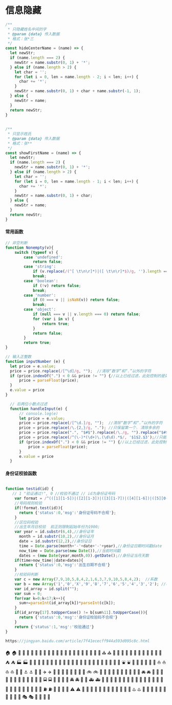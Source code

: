 # 信息隐藏
```js
/**
 * 只隐藏姓名中间的字
 * @param {data} 传入数据
 * 格式：张*三
 */
const hideCenterName = (name) => {
  let newStr;
  if (name.length === 2) {
    newStr = name.substr(0, 1) + '*';
  } else if (name.length > 2) {
    let char = '';
    for (let i = 0, len = name.length - 2; i < len; i++) {
      char += '*';
    }
    newStr = name.substr(0, 1) + char + name.substr(-1, 1);
  } else {
    newStr = name;
  }
  return newStr;
}
 
 
/**
 * 只显示姓氏
 * @param {data} 传入数据
 * 格式：张**
 */
const showFirstName = (name) => {
  let newStr;
  if (name.length === 2) {
    newStr = name.substr(0, 1) + '*';
  } else if (name.length > 2) {
    let char = '';
    for (let i = 0, len = name.length - 1; i < len; i++) {
      char += '*';
    }
    newStr = name.substr(0, 1) + char;
  } else {
    newStr = name;
  }
  return newStr;
}
```

#### 常用函数
```js
// 非空判断
function Nonempty(v){
    switch (typeof v) {
        case 'undefined':
            return false;
        case 'string':
            if (v.replace(/(^[ \t\n\r]*)|([ \t\n\r]*$)/g, '').length == 0) return false;
            break;
        case 'boolean':
            if (!v) return false;
            break;
        case 'number':
            if (0 === v || isNaN(v)) return false;
            break;
        case 'object':
            if (null === v || v.length === 0) return false;
            for (var i in v) {
                return true;
            }
            return false;
        }
        return true;
}
```

``` js
// 输入正整数
function inputNumber (e) {
  let price = e.value;
  price = price.replace(/[^\d]/g, "");  //清除“数字”和“.”以外的字符
  if (price.indexOf(".") < 0 && price != "") {//以上已经过滤，此处控制的是如果没有小数点，首位不能为类似于 01、02的金额
      price = parseFloat(price);
  }
  e.value = price
}

```

```js
  // 后两位小数点过滤
  function handleInput(e) {
      // console.log(e)
      let price = e.value;
      price = price.replace(/[^\d.]/g, "");  //清除“数字”和“.”以外的字符
      price = price.replace(/\.{2,}/g, "."); //只保留第一个. 清除多余的
      price = price.replace(".", "$#$").replace(/\./g, "").replace("$#$", ".");
      price = price.replace(/^(\-)*(\d+)\.(\d\d).*$/, '$1$2.$3');//只能输入两个小数
      if (price.indexOf(".") < 0 && price != "") {//以上已经过滤，此处控制的是如果没有小数点，首位不能为类似于 01、02的金额
          price = parseFloat(price);
      }
      e.value = price
  }
```
#### 身份证校验函数

```js

function testid(id) {
   // 1 "验证通过!", 0 //校验不通过 // id为身份证号码
    var format = /^(([1][1-5])|([2][1-3])|([3][1-7])|([4][1-6])|([5][0-4])|([6][1-5])|([7][1])|([8][1-2]))\d{4}(([1][9]\d{2})|([2]\d{3}))(([0][1-9])|([1][0-2]))(([0][1-9])|([1-2][0-9])|([3][0-1]))\d{3}[0-9xX]$/;
    //号码规则校验
    if(!format.test(id)){
      return {'status':0,'msg':'身份证号码不合规'};
    }
    //区位码校验
    //出生年月日校验  前正则限制起始年份为1900;
    var year = id.substr(6,4),//身份证年
      month = id.substr(10,2),//身份证月
      date = id.substr(12,2),//身份证日
      time = Date.parse(month+'-'+date+'-'+year),//身份证日期时间戳date
      now_time = Date.parse(new Date()),//当前时间戳
      dates = (new Date(year,month,0)).getDate();//身份证当月天数
    if(time>now_time||date>dates){
      return {'status':0,'msg':'出生日期不合规'}
    }
    //校验码判断
    var c = new Array(7,9,10,5,8,4,2,1,6,3,7,9,10,5,8,4,2);  //系数
    var b = new Array('1','0','X','9','8','7','6','5','4','3','2'); //校验码对照表
    var id_array = id.split("");
    var sum = 0;
    for(var k=0;k<17;k++){
      sum+=parseInt(id_array[k])*parseInt(c[k]);
    }
    if(id_array[17].toUpperCase() != b[sum%11].toUpperCase()){
      return {'status':0,'msg':'身份证校验码不合规'}
    }
    return {'status':1,'msg':'校验通过'}
}

https://jingyan.baidu.com/article/7f41ececff944a593d095c8c.html
```
🏠 :house:
🏡 :house_with_garden:
🏫 :school:
🏢 :office:
🏣 :post_office:
🏥 :hospital:
🏦 :bank:
🏪 :convenience_store:
🏩 :love_hotel:
🏨 :hotel:
💒 :wedding:
⛪ :church:
🏬 :department_store:
🏤 :european_post_office:
🌇 :city_sunrise:
🌆 :city_sunset:
🏯 :japanese_castle:
🏰 :european_castle:
⛺ :tent:
🏭 :factory:
🗼 :tokyo_tower:
🗾 :japan:
🗻 :mount_fuji:
🌄 :sunrise_over_mountains:
🌅 :sunrise:
🌠 :stars:
🗽 :statue_of_liberty:
🌉 :bridge_at_night:
🎠 :carousel_horse:
🌈 :rainbow:
🎡 :ferris_wheel:
⛲ :fountain:
🎢 :roller_coaster:
🚢 :ship:
🚤 :speedboat:
⛵ :boat:
⛵ :sailboat:
🚣 :rowboat:
⚓ :anchor:
🚀 :rocket:
✈️ :airplane:
🚁 :helicopter:
🚂 :steam_locomotive:
🚊 :tram:
🚞 :mountain_railway:
🚲 :bike:
🚡 :aerial_tramway:
🚟 :suspension_railway:
🚠 :mountain_cableway:
🚜 :tractor:
🚙 :blue_car:
🚘 :oncoming_automobile:
🚗 :car:
🚗 :red_car:
🚕 :taxi:
🚖 :oncoming_taxi:
🚛 :articulated_lorry:
🚌 :bus:
🚍 :oncoming_bus:
🚨 :rotating_light:
🚓 :police_car:
🚔 :oncoming_police_car:
🚒 :fire_engine:
🚑 :ambulance:
🚐 :minibus:
🚚 :truck:
🚋 :train:
🚉 :station:
🚆 :train2:
🚅 :bullettrain_front:
🚄 :bullettrain_side:
🚈 :light_rail:
🚝 :monorail:
🚃 :railway_car:
🚎 :trolleybus:
🎫 :ticket:
⛽ :fuelpump:
🚦 :vertical_traffic_light:
🚥 :traffic_light:
⚠️ :warning:
🚧 :construction:
🔰 :beginner:
🏧 :atm:
🎰 :slot_machine:
🚏 :busstop:
💈 :barber:
♨️ :hotsprings:
🏁 :checkered_flag:
🎌 :crossed_flags:
🏮 :izakaya_lantern:
🗿 :moyai:
🎪 :circus_tent:
🎭 :performing_arts:
📍 :round_pushpin:
🚩 :triangular_flag_on_post: